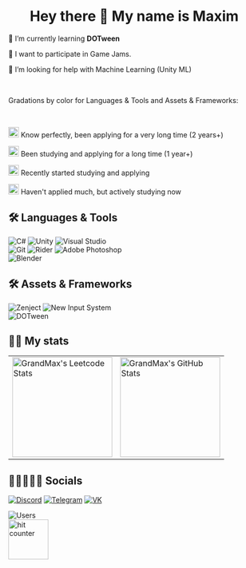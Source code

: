 <h1 align="center"> Hey there 👋 My name is Maxim</h1>

🌱 I’m currently learning <b> DOTween </b>

👯 I want to participate in Game Jams.

🤝 I’m looking for help with Machine Learning (Unity ML)

<br />

Gradations by color for Languages & Tools and Assets & Frameworks:

<br />

<img src="https://img.shields.io/badge/Gold-gold?style=for-the-badge" height="21">  Know perfectly, been applying for a very long time (2 years+)

<img src="https://img.shields.io/badge/Purple-purple?style=for-the-badge" height="21"> Been studying and applying for a long time (1 year+)

<img src="https://img.shields.io/badge/Blue-blue?style=for-the-badge" height="21">  Recently started studying and applying

<img src="https://img.shields.io/badge/Gray-gray?style=for-the-badge" height="21">  Haven't applied much, but actively studying now

## 🛠 Languages & Tools

  
![C#](https://img.shields.io/badge/Csharp-purple?style=for-the-badge&logo=csharp&logoColor=white)
![Unity](https://img.shields.io/badge/Unity-purple?style=for-the-badge&logo=unity&logoColor=white)
![Visual Studio](https://img.shields.io/badge/Visual_Studio-purple?style=for-the-badge&logo=visualStudio&logoColor=white)
<br />
![Git](https://img.shields.io/badge/Git-blue?style=for-the-badge&logo=git&logoColor=white)
![Rider](https://img.shields.io/badge/-Rider-blue?style=for-the-badge&logo=rider&logoColor=white)
![Adobe Photoshop](https://img.shields.io/badge/Photoshop-blue?style=for-the-badge&logo=adobe&logoColor=white)
<br />
![Blender](https://img.shields.io/badge/-Blender-gray?style=for-the-badge&logo=blender&logoColor=white)

  
## 🛠 Assets & Frameworks

  
![Zenject](https://img.shields.io/badge/-Zenject-blue?style=for-the-badge&logo=unity&logoColor=white)
![New Input System](https://img.shields.io/badge/-New_Input_System-blue?style=for-the-badge&logo=unity&logoColor=white)
<br />
![DOTween](https://img.shields.io/badge/DOTween-gray?style=for-the-badge&logo=unity&logoColor=white)


## 🐱‍👤 My stats

<table>
    <td>
      <a href="https://leetcode.com/XGrandMaxX"> </a>
        <img height="200" src="https://leetcard.jacoblin.cool/XGrandMaxX?theme=dark&font=Ubuntu&cache=14400&ext=contest&sheets=https://gist.githubusercontent.com/RedHeadphone/5e715e284c89cace8f5fa09f7fb930b8/raw/ec0be570f114124b1a2156a660d67baa0ab5639d/leetcode_stats_card.css" alt="GrandMax's Leetcode Stats"/>
    </td>
    <td>
      <a href="https://github.com/XGrandMaxX"> </a>
      <img height="200" src="https://github-readme-stats.vercel.app/api?username=GrandMax&count_private=false&theme=dracula&show_icons=true" alt="GrandMax's GitHub Stats"/>
    </td>
</table>


  
## 👩🏼‍🤝‍🧑🏻 Socials

  
[![Discord](https://img.shields.io/badge/-Discord-purple?style=for-the-badge&logo=discord&logoColor=white)](https://discord.gg/kGEjVVp5sW)
[![Telegram](https://img.shields.io/badge/-Telegram-purple?style=for-the-badge&logo=telegram&logoColor=white)](https://t.me/GrandMax23)
[![VK](https://img.shields.io/badge/-Vk-purple?style=for-the-badge&logo=vk&logoColor=white7)](https://vk.com/m.alexeev00)

![Users](https://komarev.com/ghpvc/?username=GrandMax&color=red)
<br />
<img src="https://hits.dwyl.com/GrandMax/GrandMax.svg?style=flat" alt="hit counter" width="80px" />
